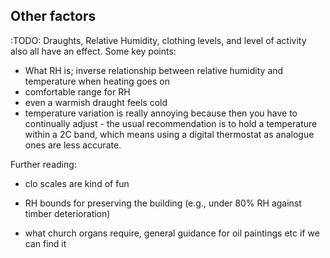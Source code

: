 ## Other factors

:TODO: Draughts, Relative Humidity, clothing levels, and level of activity also all have an effect.  Some key points:

- What RH is; inverse relationship between relative humidity and temperature when heating goes on
- comfortable range for RH
- even a warmish draught feels cold
- temperature variation is really annoying because then you have to continually adjust - the usual recommendation is to hold a temperature within a 2C band, which means using a digital thermostat as analogue ones are less accurate.

Further reading:

- clo scales are kind of fun

- RH bounds for preserving the building (e.g., under 80% RH against timber deterioration)
- what church organs require, general guidance for oil paintings etc if we can find it


